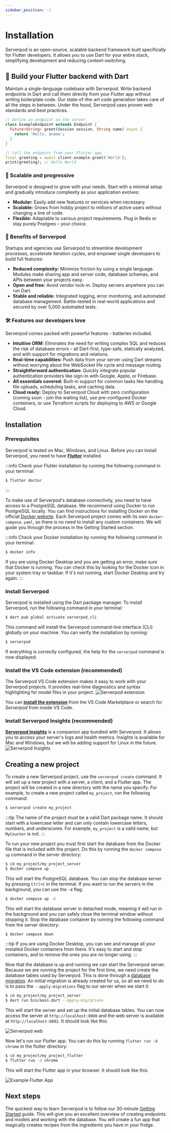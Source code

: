 ```yaml
---
sidebar_position: -1
---
```

# Installation

Serverpod is an open-source, scalable backend framework built specifically for Flutter developers. It allows you to use Dart for your entire stack, simplifying development and reducing context-switching.

## 🚀 Build your Flutter backend with Dart

Maintain a single-language codebase with Serverpod. Write backend endpoints in Dart and call them directly from your Flutter app without writing boilerplate code. Our state-of-the-art code generation takes care of all the steps in between. Under the hood, Serverpod uses proven web standards and best practices.

```dart
// Define an endpoint on the server.
class ExampleEndpoint extends Endpoint {
  Future<String> greet(Session session, String name) async {
    return 'Hello, $name';
  }
}
```

```dart
// Call the endpoint from your Flutter app.
final greeting = await client.example.greet('World');
print(greeting); // Hello World
```

### 🌱 Scalable and progressive

Serverpod is designed to grow with your needs. Start with a minimal setup and gradually introduce complexity as your application evolves:

* **Modular:** Easily add new features or services when necessary.
* **Scalable:** Grows from hobby project to millions of active users without changing a line of code.
* **Flexible:** Adaptable to various project requirements. Plug in Redis or stay purely Postgres – your choice.

### 🌟 Benefits of Serverpod

Startups and agencies use Serverpod to streamline development processes, accelerate iteration cycles, and empower single developers to build full features:

* **Reduced complexity:** Minimize friction by using a single language. Modules make sharing app and server code, database schemas, and APIs between your projects easy.
* **Open and free:** Avoid vendor lock-in. Deploy servers anywhere you can run Dart.
* **Stable and reliable:** Integrated logging, error monitoring, and automated database management. Battle-tested in real-world applications and secured by over 5,000 automated tests.

### 🛠️ Features our developers love

Serverpod comes packed with powerful features - batteries included.

* **Intuitive ORM:** Eliminates the need for writing complex SQL and reduces the risk of database errors – all Dart-first, type-safe, statically analyzed, and with support for migrations and relations.
* **Real-time capabilities:** Push data from your server using Dart streams without worrying about the WebSocket life cycle and message routing.
* **Straightforward authentication:** Quickly integrate popular authentication providers like sign-in with Google, Apple, or Firebase.
* **All essentials covered:** Built-in support for common tasks like handling file uploads, scheduling tasks, and caching data.
* **Cloud ready:** Deploy to Serverpod Cloud with zero configuration (coming soon - join the waiting list), use pre-configured Docker containers, or use Terraform scripts for deploying to AWS or Google Cloud.


## Installation

### Prerequisites

Serverpod is tested on Mac, Windows, and Linux. Before you can install Serverpod, you need to have **[Flutter](https://flutter.dev/docs/get-started/install)** installed.

:::info
Check your Flutter installation by running the following command in your terminal:

```bash
$ flutter doctor
```

:::

To make use of Serverpod's database connectivity, you need to have access to a PostgreSQL database. We recommend using Docker to run PostgreSQL locally. You can find instructions for installing Docker on the official [Docker website](https://docs.docker.com/get-docker/). Each Serverpod project comes with its own `docker-compose.yaml`, so there is no need to install any custom containers. We will guide you through the process in the Getting Started section.

:::info
Check your Docker installation by running the following command in your terminal:

```bash
$ docker info
```

If you are using Docker Desktop and you are getting an error, make sure that Docker is running. You can check this by looking for the Docker icon in your system tray or taskbar. If it's not running, start Docker Desktop and try again.
:::

### Install Serverpod

Serverpod is installed using the Dart package manager. To install Serverpod, run the following command in your terminal:

```bash
$ dart pub global activate serverpod_cli
```

This command will install the Serverpod command-line interface (CLI) globally on your machine. You can verify the installation by running:

```bash
$ serverpod
```

If everything is correctly configured, the help for the `serverpod` command is now displayed.

### Install the VS Code extension (recommended)

The Serverpod VS Code extension makes it easy to work with your Serverpod projects. It provides real-time diagnostics and syntax highlighting for model files in your project.
![Serverpod extension](/img/syntax-highlighting.png)

You can **[install the extension](https://marketplace.visualstudio.com/items?itemName=serverpod.serverpod)** from the VS Code Marketplace or search for _Serverpod_ from inside VS Code.

### Install Serverpod Insights (recommended)

**[Serverpod Insights](../tools/insights)** is a companion app bundled with Serverpod. It allows you to access your server's logs and health metrics. Insights is available for Mac and Windows, but we will be adding support for Linux in the future.
![Serverpod Insights](https://serverpod.dev/assets/img/serverpod-screenshot.webp)

## Creating a new project

To create a new Serverpod project, use the `serverpod create` command. It will set up a new project with a server, a client, and a Flutter app.
The project will be created in a new directory with the name you specify. For example, to create a new project called `my_project`, run the following command:

```bash
$ serverpod create my_project
```

:::tip
The name of the project must be a valid Dart package name. It should start with a lowercase letter and can only contain lowercase letters, numbers, and underscores. For example, `my_project` is a valid name, but `MyCounter` is not.
:::

To run your new project you must first start the database from the Docker file that is included with the project. Do this by running the `docker compose up` command in the server directory:

```bash
$ cd my_project/my_project_server
$ docker compose up
```

This will start the PostgreSQL database. You can stop the database server by pressing `Ctrl+C` in the terminal. If you want to run the servers in the background, you can use the `-d` flag:

```bash
$ docker compose up -d
```

This will start the database server in detached mode, meaning it will run in the background and you can safely close the terminal window without stopping it. Stop the database container by running the following command from the server directory:

```bash
$ docker compose down
```

:::tip
If you are using Docker Desktop, you can see and manage all your installed Docker containers from there. It's easy to start and stop containers, and to remove the ones you are no longer using.
:::

Now that the database is up and running we can start the Serverpod server. Because we are running the project for the first time, we need create the database tables used by Serverpod. This is done through a [database migration](./concepts/database/migrations). An initial migration is already created for us, so all we need to do is to pass the `--apply-migrations` flag to our server when we start it:

```bash
$ cd my_project/my_project_server
$ dart run bin/main.dart --apply-migrations
```

This will start the server and set up the initial database tables. You can now access the server at `http://localhost:8080` and the web server is available at `http://localhost:8082`. It should look like this:

![Serverpod web](/img/getting-started/serverpod-web.png)

Now let's run our Flutter app. You can do this by running `flutter run -d chrome` in the flutter directory:

```bash
$ cd my_project/my_project_flutter
$ flutter run -d chrome
```

This will start the Flutter app in your browser. It should look like this:

![Example Flutter App](/img/getting-started/flutter-example-web.png)

## Next steps

The quickest way to learn Serverpod is to follow our 30-minute [Getting Started](./get-started/) guide. This will give you an excellent overview of creating endpoints and models and working with the database. You will create a fun app that magically creates recipes from the ingredients you have in your fridge.
